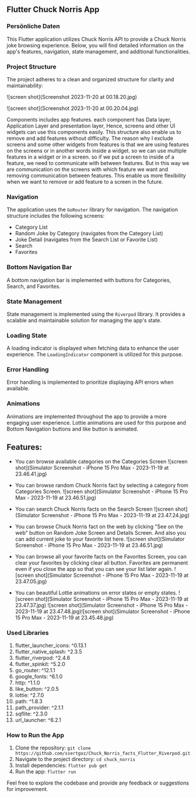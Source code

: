 
## Flutter Chuck Norris App

### Persönliche Daten

This Flutter application utilizes Chuck Norris API to provide a Chuck Norris joke browsing experience. Below, you will find detailed information on the app's features, navigation, state management, and additional functionalities.

### Project Structure

The project adheres to a clean and organized structure for clarity and maintainability:

![screen shot](Screenshot 2023-11-20 at 00.18.20.jpg)

![screen shot](Screenshot 2023-11-20 at 00.20.04.jpg)

Components includes app features. each component has Data layer, Application Layer and presentation layer, Hence, screens and other UI widgets can use this components easily. This structure also enable us to remove and add features without difficulty. The reason why I exclude screens and some other widgets from features is that we are using features on the screens or in another words inside a widget. so we can use multiple features in a widget or in a screen. so if we put a screen to inside of a feature, we need to communicate with between features. But in this way we are communication on the screens with which feature we want and removing communication between features. This enable us more flexibility when we want to remove or add feature to a screen in the future.    

### Navigation

The application uses the `GoRouter` library for navigation. The navigation structure includes the following screens:

-   Category List
-   Random Joke by Category (navigates from the Category List)
-   Joke Detail (navigates from the Search List or Favorite List)
-   Search
-   Favorites

### Bottom Navigation Bar

A bottom navigation bar is implemented with buttons for Categories, Search, and Favorites. 

### State Management

State management is implemented using the `Riverpod` library. It provides a scalable and maintainable solution for managing the app's state.

### Loading State

A loading indicator is displayed when fetching data to enhance the user experience. The `LoadingIndicator` component is utilized for this purpose.


### Error Handling

Error handling is implemented to prioritize displaying API errors when available. 

### Animations
Animations are implemented throughout the app to provide a more engaging user experience. Lottie animations are used for this purpose and Bottom Navigation buttons and like button is animated. 

## Features:

* You can browse available categories on the Categories Screen
![screen shot](Simulator Screenshot - iPhone 15 Pro Max - 2023-11-19 at 23.46.41.jpg)


* You can browse random Chuck Norris fact by selecting a category from Categories Screen.
![screen shot](Simulator Screenshot - iPhone 15 Pro Max - 2023-11-19 at 23.46.51.jpg)


*  You can search Chuck Norris facts on the Search Screen
![screen shot](Simulator Screenshot - iPhone 15 Pro Max - 2023-11-19 at 23.47.24.jpg)


*  You can browse Chuck Norris fact on the web by clicking "See on the web" button on Random Joke Screen and Details Screen. And also you can add current joke to your favorite list here.
![screen shot](Simulator Screenshot - iPhone 15 Pro Max - 2023-11-19 at 23.46.51.jpg)


*  You can browse all your favorite facts on the Favorites Screen, you can clear your favorites by clicking clear all button. Favorites are permanent even if you close the app so that you can see your list later again.
![screen shot](Simulator Screenshot - iPhone 15 Pro Max - 2023-11-19 at 23.47.05.jpg)


*  You can beautiful Lottie animations on error states or empty states. 
![screen shot](Simulator Screenshot - iPhone 15 Pro Max - 2023-11-19 at 23.47.37.jpg) ![screen shot](Simulator Screenshot - iPhone 15 Pro Max - 2023-11-19 at 23.47.48.jpg)![screen shot](Simulator Screenshot - iPhone 15 Pro Max - 2023-11-19 at 23.45.48.jpg) 

### Used Libraries

 1. flutter_launcher_icons: ^0.13.1
 2. flutter_native_splash: ^2.3.5
 3. flutter_riverpod: ^2.4.6
 4. flutter_spinkit: ^5.2.0
 5. go_router: ^12.1.1
 6. google_fonts: ^6.1.0
 7. http: ^1.1.0
 8. like_button: ^2.0.5
 9. lottie: ^2.7.0
 10. path: ^1.8.3
 11. path_provider: ^2.1.1
 12. sqflite: ^2.3.0
 13. url_launcher: ^6.2.1

### How to Run the App

1.  Clone the repository: `git clone https://github.com/ssertgoz/Chuck_Norris_facts_Flutter_Riverpod.git`
2.  Navigate to the project directory: `cd chuck_norris`
3.  Install dependencies: `flutter pub get`
4.  Run the app: `flutter run`

Feel free to explore the codebase and provide any feedback or suggestions for improvement.
